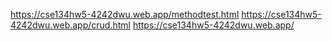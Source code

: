 https://cse134hw5-4242dwu.web.app/methodtest.html
https://cse134hw5-4242dwu.web.app/crud.html
https://cse134hw5-4242dwu.web.app/
